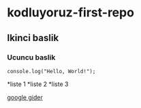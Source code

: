 # kodluyoruz-first-repo

## Ikinci baslik 

### Ucuncu baslik

`console.log("Hello, World!");`

*liste 1
*liste 2
*liste 3

[google gider](https://www.google.com.tr)
